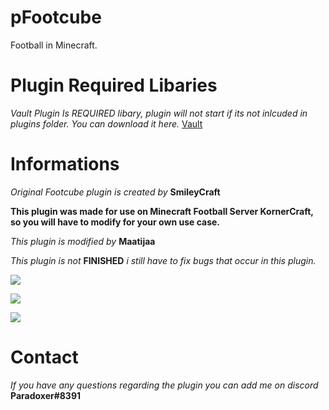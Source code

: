 # pFootcube

 Football in Minecraft.
 
# Plugin Required Libaries

 *Vault Plugin Is REQUIRED libary, plugin will not start if its not inlcuded in plugins folder. You can download it here.*
  [Vault](https://www.spigotmc.org/resources/vault.34315/)

# Informations

 *Original Footcube plugin is created by* **SmileyCraft**
 
 **This plugin was made for use on Minecraft Football Server KornerCraft, so you will have to modify for your own use case.**


 *This plugin is modified by* **Maatijaa** 

 *This plugin is not* **FINISHED** *i still have to fix bugs that occur in this plugin.*
 
 ![](https://img.shields.io/github/license/Maatijaa/pFootcube)

 ![](https://img.shields.io/github/directory-file-count/Maatijaa/pFootcube)

 ![](https://img.shields.io/github/commit-activity/w/Maatijaa/pFootcube)
# Contact

*If you have any questions regarding the plugin you can add me on discord* **Paradoxer#8391**